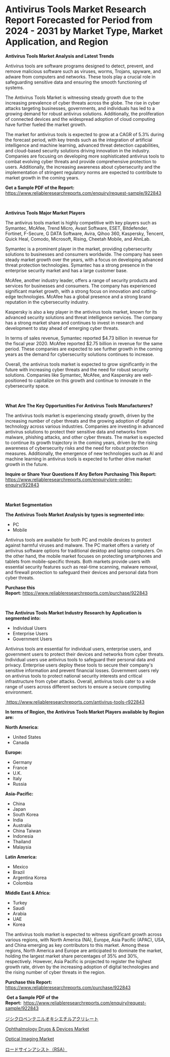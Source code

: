 <p><h1>Antivirus Tools Market Research Report Forecasted for Period from 2024 -  2031 by Market Type, Market Application, and Region</h1></p><p><strong>Antivirus Tools Market Analysis and Latest Trends</strong></p>
<p><p>Antivirus tools are software programs designed to detect, prevent, and remove malicious software such as viruses, worms, Trojans, spyware, and adware from computers and networks. These tools play a crucial role in safeguarding sensitive data and ensuring the smooth functioning of systems.</p><p>The Antivirus Tools Market is witnessing steady growth due to the increasing prevalence of cyber threats across the globe. The rise in cyber attacks targeting businesses, governments, and individuals has led to a growing demand for robust antivirus solutions. Additionally, the proliferation of connected devices and the widespread adoption of cloud computing have further fueled the market growth.</p><p>The market for antivirus tools is expected to grow at a CAGR of 5.3% during the forecast period, with key trends such as the integration of artificial intelligence and machine learning, advanced threat detection capabilities, and cloud-based security solutions driving innovation in the industry. Companies are focusing on developing more sophisticated antivirus tools to combat evolving cyber threats and provide comprehensive protection to users. Additionally, the increasing awareness about cybersecurity and the implementation of stringent regulatory norms are expected to contribute to market growth in the coming years.</p></p>
<p><strong>Get a Sample PDF of the Report:&nbsp;</strong> <a href="https://www.reliableresearchreports.com/enquiry/request-sample/922843">https://www.reliableresearchreports.com/enquiry/request-sample/922843</a></p>
<p>&nbsp;</p>
<p><strong>Antivirus Tools Major Market Players</strong></p>
<p><p>The antivirus tools market is highly competitive with key players such as Symantec, McAfee, Trend Micro, Avast Software, ESET, Bitdefender, Fortinet, F-Secure, G DATA Software, Avira, Qihoo 360, Kaspersky, Tencent, Quick Heal, Comodo, Microsoft, Rising, Cheetah Mobile, and AhnLab. </p><p>Symantec is a prominent player in the market, providing cybersecurity solutions to businesses and consumers worldwide. The company has seen steady market growth over the years, with a focus on developing advanced threat protection technologies. Symantec has a strong presence in the enterprise security market and has a large customer base.</p><p>McAfee, another industry leader, offers a range of security products and services for businesses and consumers. The company has experienced significant market growth, with a strong focus on innovation and cutting-edge technologies. McAfee has a global presence and a strong brand reputation in the cybersecurity industry.</p><p>Kaspersky is also a key player in the antivirus tools market, known for its advanced security solutions and threat intelligence services. The company has a strong market share and continues to invest in research and development to stay ahead of emerging cyber threats.</p><p>In terms of sales revenue, Symantec reported $4.73 billion in revenue for the fiscal year 2020. McAfee reported $2.75 billion in revenue for the same period. These companies are expected to see further growth in the coming years as the demand for cybersecurity solutions continues to increase.</p><p>Overall, the antivirus tools market is expected to grow significantly in the future with increasing cyber threats and the need for robust security solutions. Companies like Symantec, McAfee, and Kaspersky are well-positioned to capitalize on this growth and continue to innovate in the cybersecurity space.</p></p>
<p>&nbsp;</p>
<p><strong>What Are The Key Opportunities For Antivirus Tools Manufacturers?</strong></p>
<p><p>The antivirus tools market is experiencing steady growth, driven by the increasing number of cyber threats and the growing adoption of digital technology across various industries. Companies are investing in advanced antivirus solutions to protect their sensitive data and networks from malware, phishing attacks, and other cyber threats. The market is expected to continue its growth trajectory in the coming years, driven by the rising awareness of cybersecurity risks and the need for robust protection measures. Additionally, the emergence of new technologies such as AI and machine learning in antivirus tools is expected to further drive market growth in the future.</p></p>
<p><strong>Inquire or Share Your Questions If Any Before Purchasing This Report:</strong> <a href="https://www.reliableresearchreports.com/enquiry/pre-order-enquiry/922843">https://www.reliableresearchreports.com/enquiry/pre-order-enquiry/922843</a></p>
<p>&nbsp;</p>
<p><strong>Market Segmentation</strong></p>
<p><strong>The Antivirus Tools Market Analysis by types is segmented into:</strong></p>
<p><ul><li>PC</li><li>Mobile</li></ul></p>
<p><p>Antivirus tools are available for both PC and mobile devices to protect against harmful viruses and malware. The PC market offers a variety of antivirus software options for traditional desktop and laptop computers. On the other hand, the mobile market focuses on protecting smartphones and tablets from mobile-specific threats. Both markets provide users with essential security features such as real-time scanning, malware removal, and firewall protection to safeguard their devices and personal data from cyber threats.</p></p>
<p><strong>Purchase this Report:&nbsp;</strong><a href="https://www.reliableresearchreports.com/purchase/922843">https://www.reliableresearchreports.com/purchase/922843</a></p>
<p>&nbsp;</p>
<p><strong>The Antivirus Tools Market Industry Research by Application is segmented into:</strong></p>
<p><ul><li>Individual Users</li><li>Enterprise Users</li><li>Government Users</li></ul></p>
<p><p>Antivirus tools are essential for individual users, enterprise users, and government users to protect their devices and networks from cyber threats. Individual users use antivirus tools to safeguard their personal data and privacy. Enterprise users deploy these tools to secure their company's sensitive information and prevent financial losses. Government users rely on antivirus tools to protect national security interests and critical infrastructure from cyber attacks. Overall, antivirus tools cater to a wide range of users across different sectors to ensure a secure computing environment.</p></p>
<p><a href="https://www.reliableresearchreports.com/antivirus-tools-r922843">&nbsp;https://www.reliableresearchreports.com/antivirus-tools-r922843</a></p>
<p><strong>In terms of Region, the Antivirus Tools Market Players available by Region are:</strong></p>
<p>
    <p> <strong> North America: </strong>
        <ul>
            <li>United States</li>
            <li>Canada</li>
        </ul>
        </p> 
    <p> <strong> Europe: </strong>
        <ul>
            <li>Germany</li>
            <li>France</li>
            <li>U.K.</li>
            <li>Italy</li>
            <li>Russia</li>
        </ul>
        </p> 
    <p> <strong> Asia-Pacific: </strong>
        <ul>
            <li>China</li>
            <li>Japan</li>
            <li>South Korea</li>
            <li>India</li>
            <li>Australia</li>
            <li>China Taiwan</li>
            <li>Indonesia</li>
            <li>Thailand</li>
            <li>Malaysia</li>
        </ul>
        </p> 
    <p> <strong> Latin America: </strong>
        <ul>
            <li>Mexico</li>
            <li>Brazil</li>
            <li>Argentina Korea</li>
            <li>Colombia</li>
        </ul>
        </p> 
    <p> <strong> Middle East & Africa: </strong>
        <ul>
            <li>Turkey</li>
            <li>Saudi</li>
            <li>Arabia</li>
            <li>UAE</li>
            <li>Korea</li>
        </ul>
    </p>
    </p>
<p><p>The antivirus tools market is expected to witness significant growth across various regions, with North America (NA), Europe, Asia Pacific (APAC), USA, and China emerging as key contributors to this market. Among these regions, North America and Europe are anticipated to dominate the market, holding the largest market share percentages of 35% and 30%, respectively. However, Asia Pacific is projected to register the highest growth rate, driven by the increasing adoption of digital technologies and the rising number of cyber threats in the region.</p></p>
<p><strong>Purchase this Report: </strong><a href="https://www.reliableresearchreports.com/purchase/922843">https://www.reliableresearchreports.com/purchase/922843</a></p>
<p>&nbsp;<strong>Get a Sample PDF of the Report:&nbsp;&nbsp;</strong><a href="https://www.reliableresearchreports.com/enquiry/request-sample/922843">https://www.reliableresearchreports.com/enquiry/request-sample/922843</a></p>
<p><strong></strong></p>
<p><p><a href="https://github.com/DwightHuels1/Market-Research-Report-List-2/blob/main/2620543173996.md">ジシクロペンテニルオキシエチルアクリレート</a></p><p><a href="https://github.com/anggakarna133/Market-Research-Report-List-1/blob/main/ophthalmology-drugs-devices-market.md">Ophthalmology Drugs & Devices Market</a></p><p><a href="https://github.com/mateobossinovero/Market-Research-Report-List-1/blob/main/optical-imaging-market.md">Optical Imaging Market</a></p><p><a href="https://github.com/JanickJohns/Market-Research-Report-List-1/blob/main/9516102173997.md">ロードサインアシスト（RSA）</a></p></p>